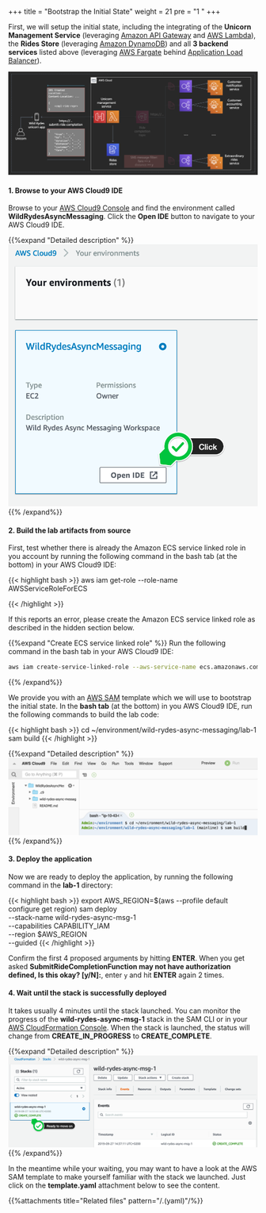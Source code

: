 +++
title = "Bootstrap the Initial State"
weight = 21
pre = "1 "
+++

First, we will setup the initial state, including the integrating of the **Unicorn Management Service** (leveraging [Amazon API Gateway](https://aws.amazon.com/api-gateway/) and [AWS Lambda](https://aws.amazon.com/lambda/)), the **Rides Store** (leveraging [Amazon DynamoDB](https://aws.amazon.com/dynamodb/)) and all **3 backend services** listed above (leveraging [AWS Fargate](https://aws.amazon.com/fargate/) behind [Application Load Balancer](https://aws.amazon.com/elasticloadbalancing/)).

![Step 1](step-1.png)

#### 1. Browse to your AWS Cloud9 IDE

Browse to your [AWS Cloud9 Console](https://console.aws.amazon.com/cloud9/home) and find the environment called **WildRydesAsyncMessaging**. Click the **Open IDE** button to navigate to your AWS Cloud9 IDE.

{{%expand "Detailed description" %}}
![Step 2](step-2.png)
{{% /expand%}}

#### 2. Build the lab artifacts from source

First, test whether there is already the Amazon ECS service linked role in you account by running the following command in the bash tab (at the bottom) in your AWS Cloud9 IDE:

{{< highlight bash >}}
aws iam get-role --role-name AWSServiceRoleForECS

{{< /highlight >}}

If this reports an error, please create the Amazon ECS service linked role as described in the hidden section below.

{{%expand "Create ECS service linked role" %}}
Run the following command in the bash tab in your AWS Cloud9 IDE:

```bash
aws iam create-service-linked-role --aws-service-name ecs.amazonaws.com
```
{{% /expand%}}

We provide you with an [AWS SAM](https://aws.amazon.com/serverless/sam/) template which we will use to bootstrap the initial state. In the **bash tab** (at the bottom) in you AWS Cloud9 IDE, run the following commands to build the lab code:  

{{< highlight bash >}}
cd ~/environment/wild-rydes-async-messaging/lab-1
sam build
{{< /highlight >}}

{{%expand "Detailed description" %}}
![Step 4](step-4.png)
{{% /expand%}}

#### 3. Deploy the application

Now we are ready to deploy the application, by running the following command in the **lab-1** directory:  

{{< highlight bash >}}
export AWS_REGION=$(aws --profile default configure get region)
sam deploy \
    --stack-name wild-rydes-async-msg-1 \
    --capabilities CAPABILITY_IAM \
    --region $AWS_REGION \
    --guided
{{< /highlight >}}

Confirm the first 4 proposed arguments by hitting **ENTER**. When you get asked **SubmitRideCompletionFunction may not have authorization defined, Is this okay? [y/N]:**, enter `y` and hit **ENTER** again 2 times.  

#### 4. Wait until the stack is successfully deployed

It takes usually 4 minutes until the stack launched. You can monitor the progress of the **wild-rydes-async-msg-1** stack in the SAM CLI or in your [AWS CloudFormation Console](https://console.aws.amazon.com/cloudformation). When the stack is launched, the status will change from **CREATE_IN_PROGRESS** to **CREATE_COMPLETE**.

{{%expand "Detailed description" %}}
![Step 7](step-7.png)
{{% /expand%}}


In the meantime while your waiting, you may want to have a look at the AWS SAM template to make yourself familiar with the stack we launched. Just click on the **template.yaml** attachment below to see the content.


{{%attachments title="Related files" pattern="/*.*(yaml)"/%}}
